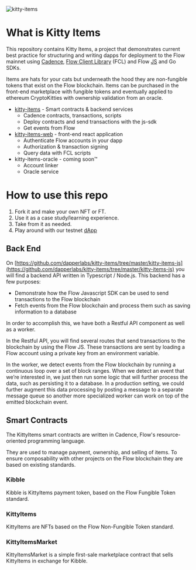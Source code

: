 ![kitty-items](https://user-images.githubusercontent.com/37638382/103047804-e0b7c080-4549-11eb-81a3-8abd8cb12809.png)

# What is Kitty Items

This repository contains Kitty Items, a project that demonstrates current best practice for structuring and writing dapps for deployment to the Flow mainnet using  [Cadence](https://github.com/onflow/cadence), [Flow Client Library](https://github.com/onflow/flow-js-sdk/tree/master/packages/fclhttps://github.com/onflow/flow-js-sdk/tree/master/packages/fcl) (FCL) and Flow [JS](https://github.com/onflow/flow-js-sdk) and Go SDKs.

Items are hats for your cats but underneath the hood they are non-fungible tokens that exist on the Flow blockchain. Items can be purchased in the front-end marketplace with fungible tokens and eventually applied to ethereum CryptoKitties with ownership validation from an oracle.

- [kitty-items](https://github.com/dapperlabs/kitty-items) - Smart contracts & backend services
    - Cadence contracts, transactions, scripts
    - Deploy contracts and send transactions with the js-sdk
    - Get events from Flow
- [kitty-items-web](https://github.com/dapperlabs/kitty-items-web) - front-end react application
    - Authenticate Flow accounts in your dapp
    - Authorization & transaction signing
    - Query data with FCL scripts
- kitty-items-oracle - coming soon:tm:
    - Account linker
    - Oracle service
    
# How to use this repo
1. Fork it and make your own NFT or FT.
2. Use it as a case study/learning experience.
3. Take from it as needed.
4. Play around with our testnet [dApp](https://fancy-water-0426.on.fleek.co/#/wip/qvvg)

## Back End

On [https://github.com/dapperlabs/kitty-items/tree/master/kitty-items-js](https://github.com/dapperlabs/kitty-items/tree/master/kitty-items-js) you will find a backend API written in Typescript / Node.js. This backend has a few purposes:

- Demonstrate how the Flow Javascript SDK can be used to send transactions to the Flow blockchain
- Fetch events from the Flow blockchain and process them such as saving information to a database

In order to accomplish this, we have both a Restful API component as well as a worker.

In the Restful API, you will find several routes that send transactions to the blockchain by using the Flow JS. These transactions are sent by loading a Flow account using a private key from an environment variable.

In the worker, we detect events from the Flow blockchain by running a continuous loop over a set of block ranges. When we detect an event that we’re interested in, we just then run some logic that will further process the data, such as persisting it to a database. In a production setting, we could further augment this data processing by posting a message to a separate message queue so another more specialized worker can work on top of the emitted blockchain event.

## Smart Contracts

The KittyItems smart contracts are written in Cadence, Flow's resource-oriented programming language.

They are used to manage payment, ownership, and selling of items. To ensure composability with other projects on the Flow blockchain they are based on existing standards.

### Kibble

Kibble is KittyItems payment token, based on the Flow Fungible Token standard.

### KittyItems

KittyItems are NFTs based on the Flow Non-Fungible Token standard.

### KittyItemsMarket

KittyItemsMarket is a simple first-sale marketplace contract that sells KittyItems in exchange for Kibble.

